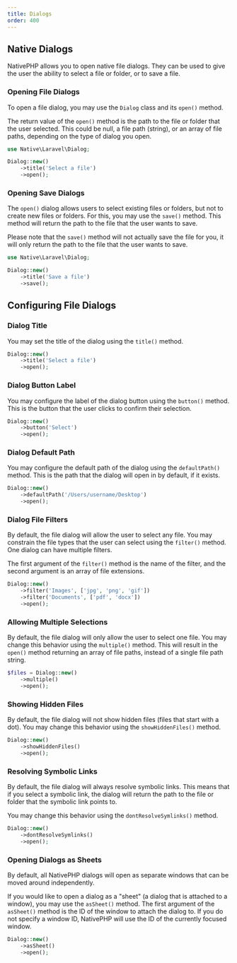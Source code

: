 ```yaml
---
title: Dialogs
order: 400
---
```


## Native Dialogs

NativePHP allows you to open native file dialogs. They can be used to give the user the ability to select a file or folder, or to save a file.

### Opening File Dialogs

To open a file dialog, you may use the `Dialog` class and its `open()` method.

The return value of the `open()` method is the path to the file or folder that the user selected.
This could be null, a file path (string), or an array of file paths, depending on the type of dialog you open.

```php
use Native\Laravel\Dialog;

Dialog::new()
    ->title('Select a file')
    ->open();
```

### Opening Save Dialogs

The `open()` dialog allows users to select existing files or folders, but not to create new files or folders.
For this, you may use the `save()` method.
This method will return the path to the file that the user wants to save.

Please note that the `save()` method will not actually save the file for you, it will only return the path to the file that the user wants to save.

```php
use Native\Laravel\Dialog;

Dialog::new()
    ->title('Save a file')
    ->save();
```

## Configuring File Dialogs

### Dialog Title

You may set the title of the dialog using the `title()` method.

```php
Dialog::new()
    ->title('Select a file')
    ->open();
```

### Dialog Button Label

You may configure the label of the dialog button using the `button()` method.
This is the button that the user clicks to confirm their selection.

```php
Dialog::new()
    ->button('Select')
    ->open();
```

### Dialog Default Path

You may configure the default path of the dialog using the `defaultPath()` method.
This is the path that the dialog will open in by default, if it exists.

```php
Dialog::new()
    ->defaultPath('/Users/username/Desktop')
    ->open();
```

### Dialog File Filters

By default, the file dialog will allow the user to select any file.
You may constrain the file types that the user can select using the `filter()` method.
One dialog can have multiple filters.

The first argument of the `filter()` method is the name of the filter, and the second argument is an array of file extensions.

```php
Dialog::new()
    ->filter('Images', ['jpg', 'png', 'gif'])
    ->filter('Documents', ['pdf', 'docx'])
    ->open();
```

### Allowing Multiple Selections

By default, the file dialog will only allow the user to select one file.
You may change this behavior using the `multiple()` method.
This will result in the `open()` method returning an array of file paths, instead of a single file path string.

```php
$files = Dialog::new()
    ->multiple()
    ->open();
```

### Showing Hidden Files

By default, the file dialog will not show hidden files (files that start with a dot).
You may change this behavior using the `showHiddenFiles()` method.

```php
Dialog::new()
    ->showHiddenFiles()
    ->open();
```

### Resolving Symbolic Links

By default, the file dialog will always resolve symbolic links. 
This means that if you select a symbolic link, the dialog will return the path to the file or folder that the symbolic link points to.

You may change this behavior using the `dontResolveSymlinks()` method.

```php
Dialog::new()
    ->dontResolveSymlinks()
    ->open();
```

### Opening Dialogs as Sheets

By default, all NativePHP dialogs will open as separate windows that can be moved around independently.

If you would like to open a dialog as a "sheet" (a dialog that is attached to a window), you may use the `asSheet()` method.
The first argument of the `asSheet()` method is the ID of the window to attach the dialog to.
If you do not specify a window ID, NativePHP will use the ID of the currently focused window.

```php
Dialog::new()
    ->asSheet()
    ->open();
```
